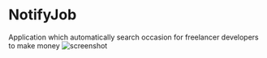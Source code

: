 # NotifyJob
Application which automatically search occasion for freelancer developers to make money
<img src="https://ibb.co/TMC7NGV" alt="screenshot">
